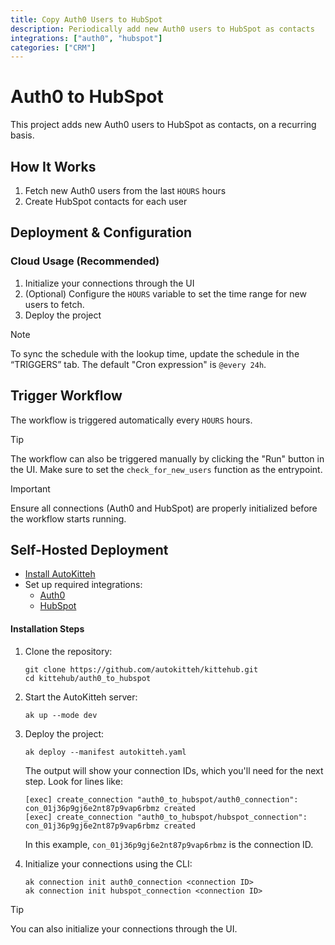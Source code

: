 ```yaml
---
title: Copy Auth0 Users to HubSpot
description: Periodically add new Auth0 users to HubSpot as contacts
integrations: ["auth0", "hubspot"]
categories: ["CRM"]
---
```


# Auth0 to HubSpot

This project adds new Auth0 users to HubSpot as contacts, on a recurring basis.

## How It Works

1. Fetch new Auth0 users from the last `HOURS` hours
2. Create HubSpot contacts for each user

## Deployment & Configuration

### Cloud Usage (Recommended)

1. Initialize your connections through the UI
2. (Optional) Configure the `HOURS` variable to set the time range for new users to fetch.
3. Deploy the project

> [!NOTE]
> To sync the schedule with the lookup time, update the schedule in the “TRIGGERS” tab. The default "Cron expression" is `@every 24h`.

## Trigger Workflow

The workflow is triggered automatically every `HOURS` hours.

> [!TIP]
> The workflow can also be triggered manually by clicking the "Run" button in the UI. Make sure to set the `check_for_new_users` function as the entrypoint.

> [!IMPORTANT]
> Ensure all connections (Auth0 and HubSpot) are properly initialized before the workflow starts running.

## Self-Hosted Deployment

- [Install AutoKitteh](https://docs.autokitteh.com/get_started/install)
- Set up required integrations:
  - [Auth0](https://docs.autokitteh.com/integrations/auth0)
  - [HubSpot](https://docs.autokitteh.com/integrations/hubspot)

#### Installation Steps

1. Clone the repository:

   ```shell
   git clone https://github.com/autokitteh/kittehub.git
   cd kittehub/auth0_to_hubspot
   ```

2. Start the AutoKitteh server:

   ```shell
   ak up --mode dev
   ```

3. Deploy the project:

   ```shell
   ak deploy --manifest autokitteh.yaml
   ```

   The output will show your connection IDs, which you'll need for the next step. Look for lines like:

   ```shell
   [exec] create_connection "auth0_to_hubspot/auth0_connection": con_01j36p9gj6e2nt87p9vap6rbmz created
   [exec] create_connection "auth0_to_hubspot/hubspot_connection": con_01j36p9gj6e2nt87p9vap6rbmz created
   ```

   In this example, `con_01j36p9gj6e2nt87p9vap6rbmz` is the connection ID.

4. Initialize your connections using the CLI:
   ```shell
   ak connection init auth0_connection <connection ID>
   ak connection init hubspot_connection <connection ID>
   ```

> [!TIP]
> You can also initialize your connections through the UI.
